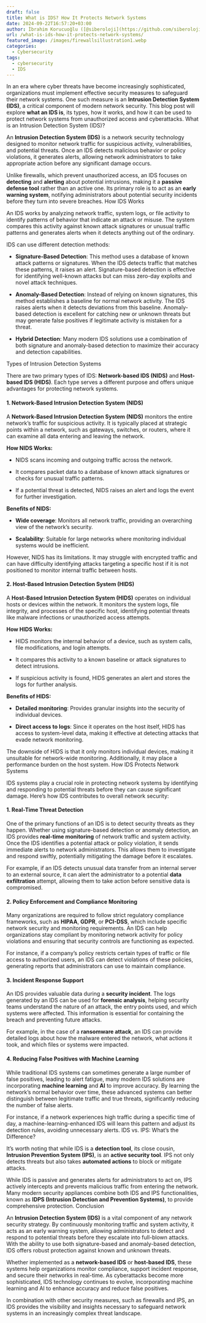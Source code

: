 ```yaml
---
draft: false
title: What is IDS? How It Protects Network Systems
date: 2024-09-22T16:57:20+03:00
author: İbrahim Korucuoğlu ([@siberoloji](https://github.com/siberoloji))
url: /what-is-ids-how-it-protects-network-systems/
featured_image: /images/firewallsillustration1.webp
categories:
  - Cybersecurity
tags:
  - cybersecurity
  - IDS
---
```



In an era where cyber threats have become increasingly sophisticated, organizations must implement effective security measures to safeguard their network systems. One such measure is an **Intrusion Detection System (IDS)**, a critical component of modern network security. This blog post will explore **what an IDS is**, its types, how it works, and how it can be used to protect network systems from unauthorized access and cyberattacks.
What is an Intrusion Detection System (IDS)?



An **Intrusion Detection System (IDS)** is a network security technology designed to monitor network traffic for suspicious activity, vulnerabilities, and potential threats. Once an IDS detects malicious behavior or policy violations, it generates alerts, allowing network administrators to take appropriate action before any significant damage occurs.



Unlike firewalls, which prevent unauthorized access, an IDS focuses on **detecting** and **alerting** about potential intrusions, making it a **passive defense tool** rather than an active one. Its primary role is to act as an **early warning system**, notifying administrators about potential security incidents before they turn into severe breaches.
How IDS Works



An IDS works by analyzing network traffic, system logs, or file activity to identify patterns of behavior that indicate an attack or misuse. The system compares this activity against known attack signatures or unusual traffic patterns and generates alerts when it detects anything out of the ordinary.



IDS can use different detection methods:


* **Signature-Based Detection**: This method uses a database of known attack patterns or signatures. When the IDS detects traffic that matches these patterns, it raises an alert. Signature-based detection is effective for identifying well-known attacks but can miss zero-day exploits and novel attack techniques.

* **Anomaly-Based Detection**: Instead of relying on known signatures, this method establishes a baseline for normal network activity. The IDS raises alerts when it detects deviations from this baseline. Anomaly-based detection is excellent for catching new or unknown threats but may generate false positives if legitimate activity is mistaken for a threat.

* **Hybrid Detection**: Many modern IDS solutions use a combination of both signature and anomaly-based detection to maximize their accuracy and detection capabilities.

Types of Intrusion Detection Systems



There are two primary types of IDS: **Network-based IDS (NIDS)** and **Host-based IDS (HIDS)**. Each type serves a different purpose and offers unique advantages for protecting network systems.


#### 1. **Network-Based Intrusion Detection System (NIDS)**



A **Network-Based Intrusion Detection System (NIDS)** monitors the entire network’s traffic for suspicious activity. It is typically placed at strategic points within a network, such as gateways, switches, or routers, where it can examine all data entering and leaving the network.



**How NIDS Works:**


* NIDS scans incoming and outgoing traffic across the network.

* It compares packet data to a database of known attack signatures or checks for unusual traffic patterns.

* If a potential threat is detected, NIDS raises an alert and logs the event for further investigation.




**Benefits of NIDS:**


* **Wide coverage**: Monitors all network traffic, providing an overarching view of the network’s security.

* **Scalability**: Suitable for large networks where monitoring individual systems would be inefficient.




However, NIDS has its limitations. It may struggle with encrypted traffic and can have difficulty identifying attacks targeting a specific host if it is not positioned to monitor internal traffic between hosts.


#### 2. **Host-Based Intrusion Detection System (HIDS)**



A **Host-Based Intrusion Detection System (HIDS)** operates on individual hosts or devices within the network. It monitors the system logs, file integrity, and processes of the specific host, identifying potential threats like malware infections or unauthorized access attempts.



**How HIDS Works:**


* HIDS monitors the internal behavior of a device, such as system calls, file modifications, and login attempts.

* It compares this activity to a known baseline or attack signatures to detect intrusions.

* If suspicious activity is found, HIDS generates an alert and stores the logs for further analysis.




**Benefits of HIDS:**


* **Detailed monitoring**: Provides granular insights into the security of individual devices.

* **Direct access to logs**: Since it operates on the host itself, HIDS has access to system-level data, making it effective at detecting attacks that evade network monitoring.




The downside of HIDS is that it only monitors individual devices, making it unsuitable for network-wide monitoring. Additionally, it may place a performance burden on the host system.
How IDS Protects Network Systems



IDS systems play a crucial role in protecting network systems by identifying and responding to potential threats before they can cause significant damage. Here’s how IDS contributes to overall network security:


#### 1. **Real-Time Threat Detection**



One of the primary functions of an IDS is to detect security threats as they happen. Whether using signature-based detection or anomaly detection, an IDS provides **real-time monitoring** of network traffic and system activity. Once the IDS identifies a potential attack or policy violation, it sends immediate alerts to network administrators. This allows them to investigate and respond swiftly, potentially mitigating the damage before it escalates.



For example, if an IDS detects unusual data transfer from an internal server to an external source, it can alert the administrator to a potential **data exfiltration** attempt, allowing them to take action before sensitive data is compromised.


#### 2. **Policy Enforcement and Compliance Monitoring**



Many organizations are required to follow strict regulatory compliance frameworks, such as **HIPAA**, **GDPR**, or **PCI-DSS**, which include specific network security and monitoring requirements. An IDS can help organizations stay compliant by monitoring network activity for policy violations and ensuring that security controls are functioning as expected.



For instance, if a company’s policy restricts certain types of traffic or file access to authorized users, an IDS can detect violations of these policies, generating reports that administrators can use to maintain compliance.


#### 3. **Incident Response Support**



An IDS provides valuable data during a **security incident**. The logs generated by an IDS can be used for **forensic analysis**, helping security teams understand the nature of an attack, the entry points used, and which systems were affected. This information is essential for containing the breach and preventing future attacks.



For example, in the case of a **ransomware attack**, an IDS can provide detailed logs about how the malware entered the network, what actions it took, and which files or systems were impacted.


#### 4. **Reducing False Positives with Machine Learning**



While traditional IDS systems can sometimes generate a large number of false positives, leading to alert fatigue, many modern IDS solutions are incorporating **machine learning** and **AI** to improve accuracy. By learning the network’s normal behavior over time, these advanced systems can better distinguish between legitimate traffic and true threats, significantly reducing the number of false alerts.



For instance, if a network experiences high traffic during a specific time of day, a machine-learning-enhanced IDS will learn this pattern and adjust its detection rules, avoiding unnecessary alerts.
IDS vs. IPS: What’s the Difference?



It’s worth noting that while IDS is a **detection tool**, its close cousin, **Intrusion Prevention System (IPS)**, is an **active security tool**. IPS not only detects threats but also takes **automated actions** to block or mitigate attacks.



While IDS is passive and generates alerts for administrators to act on, IPS actively intercepts and prevents malicious traffic from entering the network. Many modern security appliances combine both IDS and IPS functionalities, known as **IDPS (Intrusion Detection and Prevention Systems)**, to provide comprehensive protection.
Conclusion



An **Intrusion Detection System (IDS)** is a vital component of any network security strategy. By continuously monitoring traffic and system activity, it acts as an early warning system, allowing administrators to detect and respond to potential threats before they escalate into full-blown attacks. With the ability to use both signature-based and anomaly-based detection, IDS offers robust protection against known and unknown threats.



Whether implemented as a **network-based IDS** or **host-based IDS**, these systems help organizations monitor compliance, support incident response, and secure their networks in real-time. As cyberattacks become more sophisticated, IDS technology continues to evolve, incorporating machine learning and AI to enhance accuracy and reduce false positives.



In combination with other security measures, such as firewalls and IPS, an IDS provides the visibility and insights necessary to safeguard network systems in an increasingly complex threat landscape.
